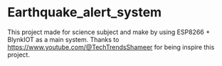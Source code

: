# Earthquake_alert_system
This project made for science subject and make by using ESP8266 + BlynkIOT as a main system. Thanks to https://www.youtube.com/@TechTrendsShameer  for being inspire this project.
